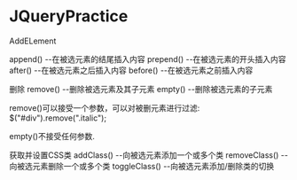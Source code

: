 # JQueryPractice

AddELement

append()            --在被选元素的结尾插入内容
prepend()           --在被选元素的开头插入内容
after()             --在被选元素之后插入内容
before()            --在被选元素之前插入内容


删除
remove()            --删除被选元素及其子元素
empty()             --删除被选元素的子元素

remove()可以接受一个参数，可以对被删元素进行过滤:
$("#div").remove(".italic");

empty()不接受任何参数.


获取并设置CSS类
addClass()          --向被选元素添加一个或多个类
removeClass()       --向被选元素删除一个或多个类
toggleClass()       --向被选元素添加/删除类的切换

